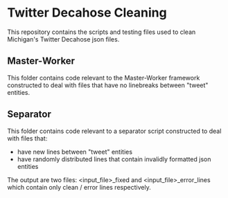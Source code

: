 # Twitter Decahose Cleaning
This repository contains the scripts and testing files used to clean Michigan's Twitter Decahose json files.

## Master-Worker

This folder contains code relevant to the Master-Worker framework constructed to deal with files that have no linebreaks between "tweet" entities.

## Separator

This folder contains code relevant to a separator script constructed to deal with files that: 
 - have new lines between "tweet" entities
 - have randomly distributed lines that contain invalidly formatted json entities
 
 The output are two files: <input_file>_fixed and <input_file>_error_lines which contain only clean / error lines respectively.
